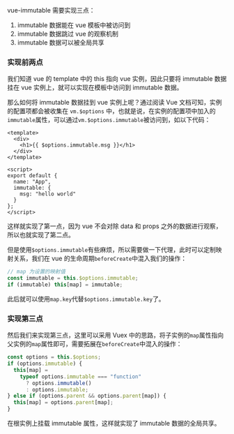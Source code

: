 vue-immutable 需要实现三点：

1. immutable 数据能在 vue 模板中被访问到
2. immutable 数据跳过 vue 的观察机制
3. immutable 数据可以被全局共享

### 实现前两点

我们知道 vue 的 template 中的 this 指向 vue 实例，因此只要将 immutable 数据挂在 vue 实例上，就可以实现在模板中访问到 immutable 数据。

那么如何将 immutable 数据挂到 vue 实例上呢？通过阅读 Vue 文档可知，实例的配置项都会被收集在 `vm.$options` 中，也就是说，在实例的配置项中加入的`immutable`属性，可以通过`vm.$options.immutable`被访问到，如以下代码：

```vue
<template>
  <div>
    <h1>{{ $options.immutable.msg }}</h1>
  </div>
</template>

<script>
export default {
  name: "App",
  immutable: {
    msg: "hello world"
  }
};
</script>
```

这样就实现了第一点，因为 vue 不会对除 data 和 props 之外的数据进行观察，所以也就实现了第二点。

但是使用`$options.immutable`有些麻烦，所以需要做一下代理，此时可以定制映射关系，我们在 vue 的生命周期`beforeCreate`中混入我们的操作：

```js
// map 为设置的映射值
const immutable = this.$options.immutable;
if (immutable) this[map] = immutable;
```

此后就可以使用`map.key`代替`$options.immutable.key`了。

### 实现第三点

然后我们来实现第三点，这里可以采用 Vuex 中的思路，将子实例的`map`属性指向父实例的`map`属性即可，需要拓展在`beforeCreate`中混入的操作：

```js
const options = this.$options;
if (options.immutable) {
  this[map] =
    typeof options.immutable === "function"
      ? options.immutable()
      : options.immutable;
} else if (options.parent && options.parent[map]) {
  this[map] = options.parent[map];
}
```

在根实例上挂载 immutable 属性，这样就实现了 immutable 数据的全局共享。
